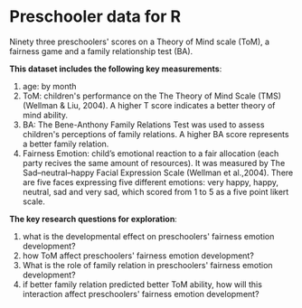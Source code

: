 # Preschooler data for R
Ninety three preschoolers' scores on a Theory of Mind scale (ToM), a fairness game and a family relationship test (BA).

**This dataset includes the following key measurements**:
1) age: by month
2) ToM: children's performance on the The Theory of Mind Scale (TMS) (Wellman & Liu, 2004). A higher T score indicates a better theory of mind ability.
3) BA: The Bene-Anthony Family Relations Test was used to assess children's perceptions of family relations. A higher BA score represents a better family relation.
4) Fairness Emotion: child’s emotional reaction to a fair allocation (each party recives the same amount of resources). It was measured by The Sad–neutral–happy Facial Expression Scale (Wellman et al.,2004). There are five faces expressing five different emotions: very happy, happy, neutral, sad and very sad, which scored from 1 to 5 as a five point likert scale. 

**The key research questions for exploration**: 
1) what is the developmental effect on preschoolers' fairness emotion development? 
2) how ToM affect preschoolers' fairness emotion development? 
3) What is the role of family relation in preschoolers' fairness emotion development? 
4) if better family relation predicted better ToM ability, how will this interaction affect preschoolers' fairness emotion development?  
